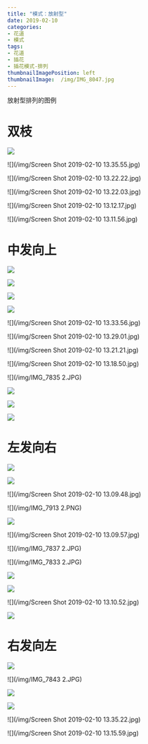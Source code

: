```yaml
---
title: "模式：放射型"
date: 2019-02-10
categories:
- 花道
- 模式
tags:
- 花道
- 插花
- 插花模式-排列
thumbnailImagePosition: left
thumbnailImage:  /img/IMG_8047.jpg
---
```

放射型排列的图例

<!--more-->

# 双枝

![](/img/IMG_8052.jpg)

![](/img/Screen Shot 2019-02-10 13.35.55.jpg)

![](/img/Screen Shot 2019-02-10 13.22.22.jpg)

![](/img/Screen Shot 2019-02-10 13.22.03.jpg)

![](/img/Screen Shot 2019-02-10 13.12.17.jpg)

![](/img/Screen Shot 2019-02-10 13.11.56.jpg)





# 中发向上

![](/img/IMG_8072.jpg)

![](/img/IMG_8071.jpg)

![](/img/IMG_8059.jpg)

![](/img/IMG_8058.jpg)

![](/img/Screen Shot 2019-02-10 13.33.56.jpg)

![](/img/Screen Shot 2019-02-10 13.29.01.jpg)

![](/img/Screen Shot 2019-02-10 13.21.21.jpg)

![](/img/Screen Shot 2019-02-10 13.18.50.jpg)



![](/img/IMG_7835 2.JPG)

![](/img/IMG_7991.JPG)

![](/img/IMG_8001.jpg)

![](/img/IMG_8070.jpg)



# 左发向右

![](/img/IMG_8053.jpg)

![](/img/IMG_8055.jpg)



![](/img/Screen Shot 2019-02-10 13.09.48.jpg)

![](/img/IMG_7913 2.PNG)

![](/img/IMG_7922.PNG)

![](/img/Screen Shot 2019-02-10 13.09.57.jpg)

![](/img/IMG_7837 2.JPG)

![](/img/IMG_7833 2.JPG)








![](/img/IMG_8073.jpg)

![](/img/IMG_8068.jpg)

![](/img/Screen Shot 2019-02-10 13.10.52.jpg)

![](/img/IMG_7992.JPG)

# 右发向左

![](/img/IMG_8065.jpg)

![](/img/IMG_7843 2.JPG)

![](/img/IMG_8060.jpg)

![](/img/IMG_8061.jpg)

![](/img/Screen Shot 2019-02-10 13.35.22.jpg)

![](/img/Screen Shot 2019-02-10 13.15.59.jpg)